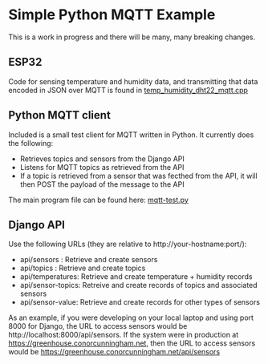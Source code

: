 # Simple Python MQTT Example

This is a work in progress and there will be many, many breaking changes.

## ESP32
Code for sensing temperature and humidity data, and transmitting that data encoded in JSON over MQTT is found in [temp_humidity_dht22_mqtt.cpp](.src/esp32/temp_humidity_dht22_mqtt.cpp)

## Python MQTT client
Included is a small test client for MQTT written in Python. It currently does the following:

* Retrieves topics and sensors from the Django API
* Listens for MQTT topics as retrieved from the API
* If a topic is retrieved from a sensor that was fecthed from the API, it will then POST the payload of the message to the API

The main program file can be found here: [mqtt-test.py](.src/mqtt-test.py)

## Django API

Use the following URLs (they are relative to http://your-hostname:port/):
* api/sensors : Retrieve and create sensors
* api/topics : Retrieve and create topics
* api/temperatures: Retrieve and create temperature + humidity records
* api/sensor-topics: Retreive and create records of topics and associated sensors
* api/sensor-value: Retrieve and create records for other types of sensors

As an example, if you were developing on your local laptop and using port 8000 for Django, the URL to access sensors would be http://localhost:8000/api/sensors. If the system were in production at https://greenhouse.conorcunningham.net, then the URL to access sensors would be https://greenhouse.conorcunningham.net/api/sensors
